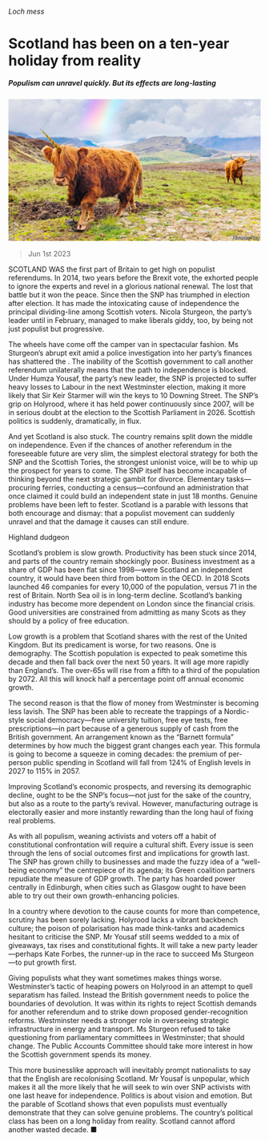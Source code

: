 ###### Loch mess

# Scotland has been on a ten-year holiday from reality 

##### Populism can unravel quickly. But its effects are long-lasting 

![image](images/20230603_LDD001.jpg) 

> Jun 1st 2023 

SCOTLAND WAS the first part of Britain to get high on populist referendums. In 2014, two years before the Brexit vote, the  exhorted people to ignore the experts and revel in a glorious national renewal. The  lost that battle but it won the peace. Since then the SNP has triumphed in election after election. It has made the intoxicating cause of independence the principal dividing-line among Scottish voters. Nicola Sturgeon, the party’s leader until  in February, managed to make liberals giddy, too, by being not just populist but progressive. 

The wheels have come off the camper van in spectacular fashion. Ms Sturgeon’s abrupt exit amid a police investigation into her party’s finances has shattered the . The inability of the Scottish government to call another referendum unilaterally means that the path to independence is blocked. Under Humza Yousaf, the party’s new leader, the SNP is projected to suffer heavy losses to Labour in the next Westminster election, making it more likely that Sir Keir Starmer will win the keys to 10 Downing Street. The SNP’s grip on Holyrood, where it has held power continuously since 2007, will be in serious doubt at the election to the Scottish Parliament in 2026. Scottish politics is suddenly, dramatically, in flux.

And yet Scotland is also stuck. The country remains split down the middle on independence. Even if the chances of another referendum in the foreseeable future are very slim, the simplest electoral strategy for both the SNP and the Scottish Tories, the strongest unionist voice, will be to whip up the prospect for years to come. The SNP itself has become incapable of thinking beyond the next strategic gambit for divorce. Elementary tasks—procuring ferries, conducting a census—confound an administration that once claimed it could build an independent state in just 18 months. Genuine problems have been left to fester. Scotland is a parable with lessons that both encourage and dismay: that a populist movement can suddenly unravel and that the damage it causes can still endure. 

Highland dudgeon

Scotland’s problem is slow growth. Productivity has been stuck since 2014, and parts of the country remain shockingly poor. Business investment as a share of GDP has been flat since 1998—were Scotland an independent country, it would have been third from bottom in the OECD. In 2018 Scots launched 46 companies for every 10,000 of the population, versus 71 in the rest of Britain. North Sea oil is in long-term decline. Scotland’s banking industry has become more dependent on London since the financial crisis. Good universities are constrained from admitting as many Scots as they should by a policy of free education. 

Low growth is a problem that Scotland shares with the rest of the United Kingdom. But its predicament is worse, for two reasons. One is demography. The Scottish population is expected to peak sometime this decade and then fall back over the next 50 years. It will age more rapidly than England’s. The over-65s will rise from a fifth to a third of the population by 2072. All this will knock half a percentage point off annual economic growth. 

The second reason is that the flow of money from Westminster is becoming less lavish. The SNP has been able to recreate the trappings of a Nordic-style social democracy—free university tuition, free eye tests, free prescriptions—in part because of a generous supply of cash from the British government. An arrangement known as the “Barnett formula” determines by how much the biggest grant changes each year. This formula is going to become a squeeze in coming decades: the premium of per-person public spending in Scotland will fall from 124% of English levels in 2027 to 115% in 2057. 

Improving Scotland’s economic prospects, and reversing its demographic decline, ought to be the SNP’s focus—not just for the sake of the country, but also as a route to the party’s revival. However, manufacturing outrage is electorally easier and more instantly rewarding than the long haul of fixing real problems. 

As with all populism, weaning activists and voters off a habit of constitutional confrontation will require a cultural shift. Every issue is seen through the lens of social outcomes first and implications for growth last. The SNP has grown chilly to businesses and made the fuzzy idea of a “well-being economy” the centrepiece of its agenda; its Green coalition partners repudiate the measure of GDP growth. The party has hoarded power centrally in Edinburgh, when cities such as Glasgow ought to have been able to try out their own growth-enhancing policies. 

In a country where devotion to the cause counts for more than competence, scrutiny has been sorely lacking. Holyrood lacks a vibrant backbench culture; the poison of polarisation has made think-tanks and academics hesitant to criticise the SNP. Mr Yousaf still seems wedded to a mix of giveaways, tax rises and constitutional fights. It will take a new party leader—perhaps Kate Forbes, the runner-up in the race to succeed Ms Sturgeon—to put growth first.

Giving populists what they want sometimes makes things worse. Westminster’s tactic of heaping powers on Holyrood in an attempt to quell separatism has failed. Instead the British government needs to police the boundaries of devolution. It was within its rights to reject Scottish demands for another referendum and to strike down proposed gender-recognition reforms. Westminster needs a stronger role in overseeing strategic infrastructure in energy and transport. Ms Sturgeon refused to take questioning from parliamentary committees in Westminster; that should change. The Public Accounts Committee should take more interest in how the Scottish government spends its money. 

This more businesslike approach will inevitably prompt nationalists to say that the English are recolonising Scotland. Mr Yousaf is unpopular, which makes it all the more likely that he will seek to win over SNP activists with one last heave for independence. Politics is about vision and emotion. But the parable of Scotland shows that even populists must eventually demonstrate that they can solve genuine problems. The country’s political class has been on a long holiday from reality. Scotland cannot afford another wasted decade. ■


